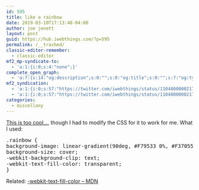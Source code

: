 ```yaml
---
id: 595
title: like a rainbow
date: 2019-03-10T17:13:48-04:00
author: joe jenett
layout: post
guid: https://hub.iwebthings.com/?p=595
permalink: /__trashed/
classic-editor-remember:
  - classic-editor
mf2_mp-syndicate-to:
  - 'a:1:{i:0;s:4:"none";}'
complete_open_graph:
  - 'a:7:{s:14:"og:description";s:0:"";s:8:"og:title";s:0:"";s:7:"og:type";s:0:"";s:12:"twitter:card";s:7:"summary";s:15:"twitter:creator";s:0:"";s:19:"twitter:description";s:0:"";s:8:"og:image";s:0:"";}'
mf2_syndication:
  - 'a:1:{i:0;s:57:"https://twitter.com/iwebthings/status/1104800000217890823";}'
  - 'a:1:{i:0;s:57:"https://twitter.com/iwebthings/status/1104800000217890823";}'
categories:
  - miscellany
---
```

[<span class="rainbow">This is too cool&#8230;</span>](https://eli.li/2019/02/25/for-those-times-you-need-a-little-rainbow), though I had to modify the CSS for it to work for me. What I used:

<pre>.rainbow {
background-image: linear-gradient(90deg, #F79533 0%, #F37055 15%, #EF4E7B 30%, #A166AB 44%, #5073B8 58%, #1098AD 72%, #07B39B 86%, #6DBA82 100%);
background-size: cover;
-webkit-background-clip: text;
-webkit-text-fill-color: transparent;
}</pre>

Related: [-webkit-text-fill-color &#8211; MDN](https://developer.mozilla.org/en-US/docs/Web/CSS/-webkit-text-fill-color "-webkit-text-fill-color - MDN")  
[](https://fed.brid.gy/)